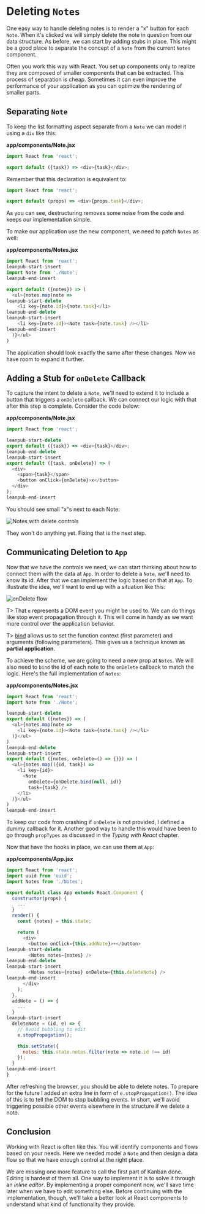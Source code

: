 # Deleting `Notes`

One easy way to handle deleting notes is to render a "x" button for each `Note`. When it's clicked we will simply delete the note in question from our data structure. As before, we can start by adding stubs in place. This might be a good place to separate the concept of a `Note` from the current `Notes` component.

Often you work this way with React. You set up components only to realize they are composed of smaller components that can be extracted. This process of separation is cheap. Sometimes it can even improve the performance of your application as you can optimize the rendering of smaller parts.

## Separating `Note`

To keep the list formatting aspect separate from a `Note` we can model it using a `div` like this:

**app/components/Note.jsx**

```javascript
import React from 'react';

export default ({task}) => <div>{task}</div>;
```

Remember that this declaration is equivalent to:

```javascript
import React from 'react';

export default (props) => <div>{props.task}</div>;
```

As you can see, destructuring removes some noise from the code and keeps our implementation simple.

To make our application use the new component, we need to patch `Notes` as well:

**app/components/Notes.jsx**

```javascript
import React from 'react';
leanpub-start-insert
import Note from './Note';
leanpub-end-insert

export default ({notes}) => (
  <ul>{notes.map(note =>
leanpub-start-delete
    <li key={note.id}>{note.task}</li>
leanpub-end-delete
leanpub-start-insert
    <li key={note.id}><Note task={note.task} /></li>
leanpub-end-insert
  )}</ul>
)
```

The application should look exactly the same after these changes. Now we have room to expand it further.

## Adding a Stub for `onDelete` Callback

To capture the intent to delete a `Note`, we'll need to extend it to include a button that triggers a `onDelete` callback. We can connect our logic with that after this step is complete. Consider the code below:

**app/components/Note.jsx**

```javascript
import React from 'react';

leanpub-start-delete
export default ({task}) => <div>{task}</div>;
leanpub-end-delete
leanpub-start-insert
export default ({task, onDelete}) => (
  <div>
    <span>{task}</span>
    <button onClick={onDelete}>x</button>
  </div>
);
leanpub-end-insert
```

You should see small "x"s next to each Note:

![Notes with delete controls](images/react_06.png)

They won't do anything yet. Fixing that is the next step.

## Communicating Deletion to `App`

Now that we have the controls we need, we can start thinking about how to connect them with the data at `App`. In order to delete a `Note`, we'll need to know its id. After that we can implement the logic based on that at `App`. To illustrate the idea, we'll want to end up with a situation like this:

![`onDelete` flow](images/bind.png)

T> That `e` represents a DOM event you might be used to. We can do things like stop event propagation through it. This will come in handy as we want more control over the application behavior.

T> [bind](https://developer.mozilla.org/en-US/docs/Web/JavaScript/Reference/Global_Objects/Function/bind) allows us to set the function context (first parameter) and arguments (following parameters). This gives us a technique known as **partial application**.

To achieve the scheme, we are going to need a new prop at `Notes`. We will also need to `bind` the id of each note to the `onDelete` callback to match the logic. Here's the full implementation of `Notes`:

**app/components/Notes.jsx**

```javascript
import React from 'react';
import Note from './Note';

leanpub-start-delete
export default ({notes}) => (
  <ul>{notes.map(note =>
    <li key={note.id}><Note task={note.task} /></li>
  )}</ul>
)
leanpub-end-delete
leanpub-start-insert
export default ({notes, onDelete=() => {}}) => (
  <ul>{notes.map(({id, task}) =>
    <li key={id}>
      <Note
        onDelete={onDelete.bind(null, id)}
        task={task} />
    </li>
  )}</ul>
)
leanpub-end-insert
```

To keep our code from crashing if `onDelete` is not provided, I defined a dummy callback for it. Another good way to handle this would have been to go through `propTypes` as discussed in the *Typing with React* chapter.

Now that have the hooks in place, we can use them at `App`:

**app/components/App.jsx**

```javascript
import React from 'react';
import uuid from 'uuid';
import Notes from './Notes';

export default class App extends React.Component {
  constructor(props) {
    ...
  }
  render() {
    const {notes} = this.state;

    return (
      <div>
        <button onClick={this.addNote}>+</button>
leanpub-start-delete
        <Notes notes={notes} />
leanpub-end-delete
leanpub-start-insert
        <Notes notes={notes} onDelete={this.deleteNote} />
leanpub-end-insert
      </div>
    );
  },
  addNote = () => {
    ...
  }
leanpub-start-insert
  deleteNote = (id, e) => {
    // Avoid bubbling to edit
    e.stopPropagation();

    this.setState({
      notes: this.state.notes.filter(note => note.id !== id)
    });
  }
leanpub-end-insert
}
```

After refreshing the browser, you should be able to delete notes. To prepare for the future I added an extra line in form of `e.stopPropagation()`. The idea of this is to tell the DOM to stop bubbling events. In short, we'll avoid triggering possible other events elsewhere in the structure if we delete a note.

## Conclusion

Working with React is often like this. You will identify components and flows based on your needs. Here we needed model a `Note` and then design a data flow so that we have enough control at the right place.

We are missing one more feature to call the first part of Kanban done. Editing is hardest of them all. One way to implement it is to solve it through an *inline editor*. By implementing a proper component now, we'll save time later when we have to edit something else. Before continuing with the implementation, though, we'll take a better look at React components to understand what kind of functionality they provide.
